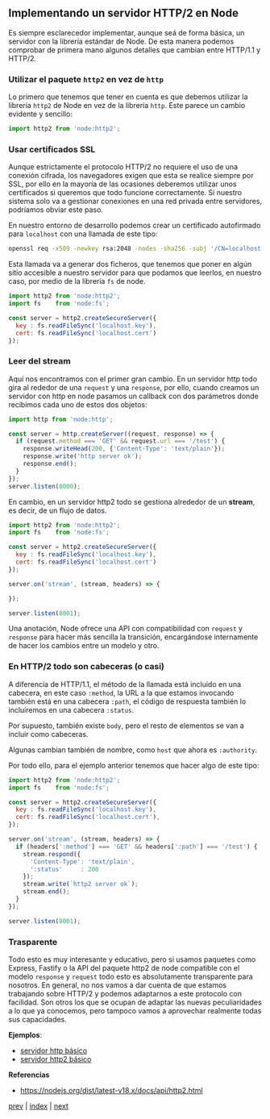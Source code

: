 ## Implementando un servidor HTTP/2 en Node

Es siempre esclarecedor implementar, aunque seá de forma básica, un servidor con la librería estándar de Node. De esta
manera podemos comprobar de primera mano algunos detalles que cambian entre HTTP/1.1 y HTTP/2.

### Utilizar el paquete `http2` en vez de `http`

Lo primero que tenemos que tener en cuenta es que debemos utilizar la librería `http2` de Node en vez de la librería
`http`. Este parece un cambio evidente y sencillo:

```js
import http2 from 'node:http2';
```

### Usar certificados SSL

Aunque estrictamente el protocolo HTTP/2 no requiere el uso de una conexión cifrada, los navegadores exigen que esta
se realice siempre por SSL, por ello en la mayoría de las ocasiones deberemos utilizar unos certificados si queremos que
todo funcione correctamente. Si nuestro sistema solo va a gestionar conexiones en una red privada entre servidores,
podríamos obviar este paso.

En nuestro entorno de desarrollo podemos crear un certificado autofirmado para `localhost` con una llamada de este tipo:

```bash
openssl req -x509 -newkey rsa:2048 -nodes -sha256 -subj '/CN=localhost' -keyout localhost.key -out localhost.cert
```

Esta llamada va a generar dos ficheros, que tenemos que poner en algún sitio accesible a nuestro servidor para que
podamos que leerlos, en nuestro caso, por medio de la librería `fs` de node.

```js
import http2 from 'node:http2';
import fs    from 'node:fs';

const server = http2.createSecureServer({
  key : fs.readFileSync('localhost.key'),
  cert: fs.readFileSync('localhost.cert')
});
```

### Leer del stream

Aquí nos encontramos con el primer gran cambio. En un servidor http todo gira al rededor de una `request` y una
`response`, por ello, cuando creamos un servidor con http en node pasamos un callback con dos parámetros donde recibimos
cada uno de estos dos objetos:

```js
import http from 'node:http';

const server = http.createServer((request, response) => {
  if (request.method === 'GET' && request.url === '/test') {
    response.writeHead(200, {'Content-Type': 'text/plain'});
    response.write('http server ok');
    response.end();
  }
});
server.listen(8000);
```

En cambio, en un servidor http2 todo se gestiona alrededor de un **stream**, es decir, de un flujo de datos.

```js
import http2 from 'node:http2';
import fs    from 'node:fs';

const server = http2.createSecureServer({
  key : fs.readFileSync('localhost.key'),
  cert: fs.readFileSync('localhost.cert')
});

server.on('stream', (stream, headers) => {

});

server.listen(8001);
```

Una anotación, Node ofrece una API con compatibilidad con `request` y `response` para hacer más sencilla la transición,
encargándose internamente de hacer los cambios entre un modelo y otro.

### En HTTP/2 todo son cabeceras (o casi)

A diferencia de HTTP/1.1, el método de la llamada está incluido en una cabecera, en este caso `:method`, la URL a la
que estamos invocando también está en una cabecera `:path`, el código de respuesta también lo incluiremos en una
cabecera `:status`.

Por supuesto, también existe `body`, pero el resto de elementos se van a incluir como cabeceras.

Algunas cambian también de nombre, como `host` que ahora es `:authority`.

Por todo ello, para el ejemplo anterior tenemos que hacer algo de este tipo:

```js
import http2 from 'node:http2';
import fs    from 'node:fs';

const server = http2.createSecureServer({
  key : fs.readFileSync('localhost.key'),
  cert: fs.readFileSync('localhost.cert'),
});

server.on('stream', (stream, headers) => {
  if (headers[':method'] === 'GET' && headers[':path'] === '/test') {
    stream.respond({
      'Content-Type': 'text/plain',
      ':status'     : 200
    });
    stream.write(`http2 server ok`);
    stream.end();
  }
});

server.listen(8001);
```

### Trasparente

Todo esto es muy interesante y educativo, pero si usamos paquetes como Express, Fastify o la API del paquete http2 de
node compatible con el modelo  `response` y `request` todo esto es absolutamente transparente para nosotros. En general,
no nos vamos a dar cuenta de que estamos trabajando sobre HTTP/2 y podemos adaptarnos a este protocolo con facilidad.
Son otros los que se ocupan de adaptar las nuevas peculiaridades a lo que ya conocemos, pero tampoco vamos a aprovechar
realmente todas sus capacidades.

**Ejemplos**:

- [servidor http básico](src/03-http.js)
- [servidor http2 básico](src/03-http2.js)



**Referencias**

- https://nodejs.org/dist/latest-v18.x/docs/api/http2.html

[prev](CH-02.md) | [index](README.md) | [next](CH-04.md)